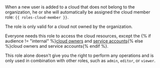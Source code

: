 When a new user is added to a cloud that does not belong to the organization, he or she will automatically be assigned the cloud member role: `{{ roles-cloud-member }}`.

The role is only valid for a cloud not owned by the organization.

Everyone needs this role to access the cloud resources, except the {% if audience != "internal" %}[cloud owners](../resource-manager/concepts/resources-hierarchy.md#owner) and [service accounts](../iam/concepts/users/service-accounts.md){% else %}cloud owners and service accounts{% endif %}.

This role alone doesn't give you the right to perform any operations and is only used in combination with other roles, such as `admin`, `editor`, or `viewer`.